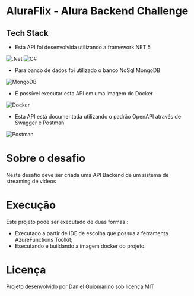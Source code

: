 # AluraFlix - Alura Backend Challenge

## Tech Stack

- Esta API foi desenvolvida utilizando a framework NET 5

![.Net](https://img.shields.io/badge/.NET-5C2D91?style=for-the-badge&logo=.net&logoColor=white)
![C#](https://img.shields.io/badge/c%23-%23239120.svg?style=for-the-badge&logo=c-sharp&logoColor=white)

- Para banco de dados foi utilizado o banco NoSql MongoDB

![MongoDB](https://img.shields.io/badge/MongoDB-%234ea94b.svg?style=for-the-badge&logo=mongodb&logoColor=white)

- É possível executar esta API em uma imagem do Docker

![Docker](https://img.shields.io/badge/docker-%230db7ed.svg?style=for-the-badge&logo=docker&logoColor=white)

- Esta API está documentada utilizando o padrão OpenAPI através de Swagger e Postman

![Postman](https://img.shields.io/badge/Postman-FF6C37?style=for-the-badge&logo=postman&logoColor=red)

# Sobre o desafio

Neste desafio deve ser criada uma API Backend de um sistema de streaming de videos

# Execução

Este projeto pode ser executado de duas formas :

- Executado a partir de IDE de escolha que possua a ferramenta AzureFunctions Toolkit;
- Executando e buildando a imagem docker do projeto.
  
# Licença

Projeto desenvolvido por [Daniel Guiomarino](https://www.linkedin.com/in/danielbrenom/) sob licença MIT
